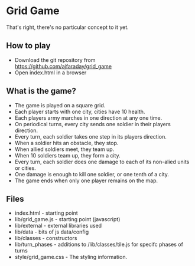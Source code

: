 # Grid Game

That's right, there's no particular concept to it yet.

## How to play

* Download the git repository from https://github.com/ajfaraday/grid_game
* Open index.html in a browser  

## What is the game?

* The game is played on a square grid.
* Each player starts with one city, cities have 10 health.
* Each players army marches in one direction at any one time.
* On periodical turns, every city sends one soldier in their players direction.
* Every turn, each soldier takes one step in its players direction.
* When a soldier hits an obstacle, they stop.
* When allied soldiers meet, they team up.
* When 10 soldiers team up, they form a city.
* Every turn, each soldier does one damage to each of its non-alied units or cities.
* One damage is enough to kill one soldier, or one tenth of a city.
* The game ends when only one player remains on the map.

## Files

* index.html - starting point
* lib/grid_game.js - starting point (javascript)
* lib/external - external libraries used
* lib/data - bits of js data/config
* lib/classes - constructors
* lib/turn_phases - additions to /lib/classes/tile.js for specifc phases of turns
* style/grid_game.css - The styling information.
